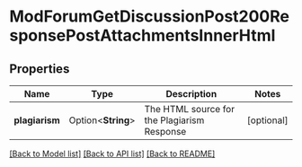 # ModForumGetDiscussionPost200ResponsePostAttachmentsInnerHtml

## Properties

Name | Type | Description | Notes
------------ | ------------- | ------------- | -------------
**plagiarism** | Option<**String**> | The HTML source for the Plagiarism Response | [optional]

[[Back to Model list]](../README.md#documentation-for-models) [[Back to API list]](../README.md#documentation-for-api-endpoints) [[Back to README]](../README.md)



